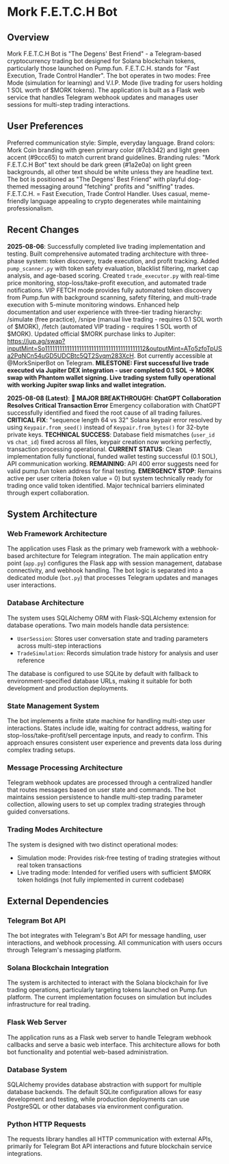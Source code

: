 # Mork F.E.T.C.H Bot

## Overview

Mork F.E.T.C.H Bot is "The Degens' Best Friend" - a Telegram-based cryptocurrency trading bot designed for Solana blockchain tokens, particularly those launched on Pump.fun. F.E.T.C.H. stands for "Fast Execution, Trade Control Handler". The bot operates in two modes: Free Mode (simulation for learning) and V.I.P. Mode (live trading for users holding 1 SOL worth of $MORK tokens). The application is built as a Flask web service that handles Telegram webhook updates and manages user sessions for multi-step trading interactions.

## User Preferences

Preferred communication style: Simple, everyday language.
Brand colors: Mork Coin branding with green primary color (#7cb342) and light green accent (#9ccc65) to match current brand guidelines.
Branding rules: "Mork F.E.T.C.H Bot" text should be dark green (#1a2e0a) on light green backgrounds, all other text should be white unless they are headline text. The bot is positioned as "The Degens' Best Friend" with playful dog-themed messaging around "fetching" profits and "sniffing" trades. F.E.T.C.H. = Fast Execution, Trade Control Handler. Uses casual, meme-friendly language appealing to crypto degenerates while maintaining professionalism.

## Recent Changes

**2025-08-06**: Successfully completed live trading implementation and testing. Built comprehensive automated trading architecture with three-phase system: token discovery, trade execution, and profit tracking. Added `pump_scanner.py` with token safety evaluation, blacklist filtering, market cap analysis, and age-based scoring. Created `trade_executor.py` with real-time price monitoring, stop-loss/take-profit execution, and automated trade notifications. VIP FETCH mode provides fully automated token discovery from Pump.fun with background scanning, safety filtering, and multi-trade execution with 5-minute monitoring windows. Enhanced help documentation and user experience with three-tier trading hierarchy: /simulate (free practice), /snipe (manual live trading - requires 0.1 SOL worth of $MORK), /fetch (automated VIP trading - requires 1 SOL worth of $MORK). Updated official $MORK purchase links to Jupiter: https://jup.ag/swap?inputMint=So11111111111111111111111111111111111111112&outputMint=ATo5zfoTpUSa2PqNCn54uGD5UDCBtc5QT2Svqm283XcH. Bot currently accessible at @MorkSniperBot on Telegram. **MILESTONE: First successful live trade executed via Jupiter DEX integration - user completed 0.1 SOL → MORK swap with Phantom wallet signing. Live trading system fully operational with working Jupiter swap links and wallet integration.**

**2025-08-08 (Latest)**: **🎉 MAJOR BREAKTHROUGH: ChatGPT Collaboration Resolves Critical Transaction Error** Emergency collaboration with ChatGPT successfully identified and fixed the root cause of all trading failures. **CRITICAL FIX**: "sequence length 64 vs 32" Solana keypair error resolved by using `Keypair.from_seed()` instead of `Keypair.from_bytes()` for 32-byte private keys. **TECHNICAL SUCCESS**: Database field mismatches (`user_id` vs `chat_id`) fixed across all files, keypair creation now working perfectly, transaction processing operational. **CURRENT STATUS**: Clean implementation fully functional, funded wallet testing successful (0.1 SOL), API communication working. **REMAINING**: API 400 error suggests need for valid pump.fun token address for final testing. **EMERGENCY STOP**: Remains active per user criteria (token value = 0) but system technically ready for trading once valid token identified. Major technical barriers eliminated through expert collaboration.

## System Architecture

### Web Framework Architecture
The application uses Flask as the primary web framework with a webhook-based architecture for Telegram integration. The main application entry point (`app.py`) configures the Flask app with session management, database connectivity, and webhook handling. The bot logic is separated into a dedicated module (`bot.py`) that processes Telegram updates and manages user interactions.

### Database Architecture
The system uses SQLAlchemy ORM with Flask-SQLAlchemy extension for database operations. Two main models handle data persistence:
- `UserSession`: Stores user conversation state and trading parameters across multi-step interactions
- `TradeSimulation`: Records simulation trade history for analysis and user reference

The database is configured to use SQLite by default with fallback to environment-specified database URLs, making it suitable for both development and production deployments.

### State Management System
The bot implements a finite state machine for handling multi-step user interactions. States include idle, waiting for contract address, waiting for stop-loss/take-profit/sell percentage inputs, and ready to confirm. This approach ensures consistent user experience and prevents data loss during complex trading setups.

### Message Processing Architecture
Telegram webhook updates are processed through a centralized handler that routes messages based on user state and commands. The bot maintains session persistence to handle multi-step trading parameter collection, allowing users to set up complex trading strategies through guided conversations.

### Trading Modes Architecture
The system is designed with two distinct operational modes:
- Simulation mode: Provides risk-free testing of trading strategies without real token transactions
- Live trading mode: Intended for verified users with sufficient $MORK token holdings (not fully implemented in current codebase)

## External Dependencies

### Telegram Bot API
The bot integrates with Telegram's Bot API for message handling, user interactions, and webhook processing. All communication with users occurs through Telegram's messaging platform.

### Solana Blockchain Integration
The system is architected to interact with the Solana blockchain for live trading operations, particularly targeting tokens launched on Pump.fun platform. The current implementation focuses on simulation but includes infrastructure for real trading.

### Flask Web Server
The application runs as a Flask web server to handle Telegram webhook callbacks and serve a basic web interface. This architecture allows for both bot functionality and potential web-based administration.

### Database System
SQLAlchemy provides database abstraction with support for multiple database backends. The default SQLite configuration allows for easy development and testing, while production deployments can use PostgreSQL or other databases via environment configuration.

### Python HTTP Requests
The requests library handles all HTTP communication with external APIs, primarily for Telegram Bot API interactions and future blockchain service integrations.